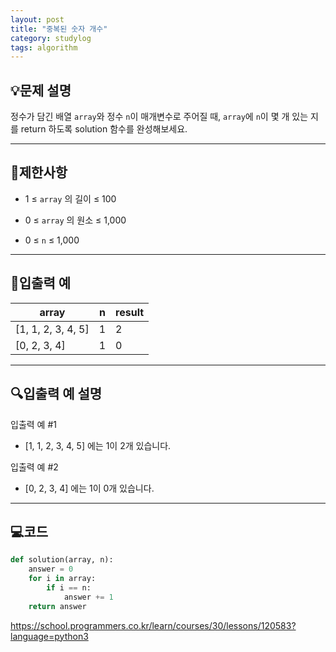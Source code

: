 ```yaml
---
layout: post
title: "중복된 숫자 개수"
category: studylog
tags: algorithm
---
```


## 💡문제 설명
정수가 담긴 배열 ```array```와 정수 ```n```이 매개변수로 주어질 때, ```array```에 ```n```이 몇 개 있는 지를 return 하도록 solution 함수를 완성해보세요.

---


## 🚫제한사항

* 1 ≤ ```array```
의 길이 ≤ 100


* 0 ≤ ```array```
의 원소 ≤ 1,000


* 0 ≤ ```n```
 ≤ 1,000


---


## 🔢입출력 예


<table><thead><tr><th>array</th><th>n</th><th>result</th></tr></thead><tbody><tr><td>[1, 1, 2, 3, 4, 5]</td><td>1</td><td>2</td></tr><tr><td>[0, 2, 3, 4]</td><td>1</td><td>0</td></tr></tbody>
</table>

---


## 🔍입출력 예 설명
입출력 예 #1

* [1, 1, 2, 3, 4, 5] 에는 1이 2개 있습니다.

입출력 예 #2

* [0, 2, 3, 4] 에는 1이 0개 있습니다.

---

## 💻코드

```python
def solution(array, n):
    answer = 0
    for i in array:
        if i == n:
            answer += 1
    return answer
```
    

https://school.programmers.co.kr/learn/courses/30/lessons/120583?language=python3